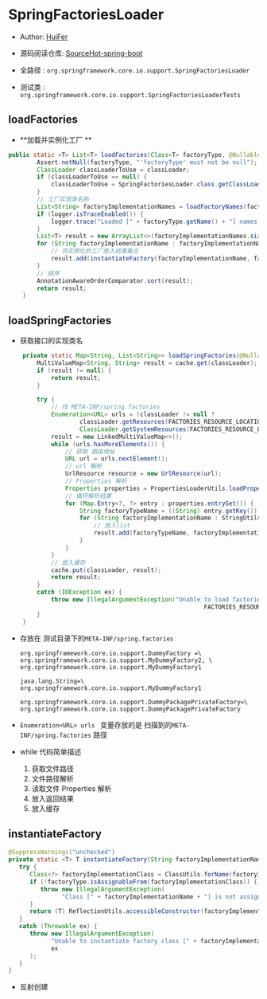 # SpringFactoriesLoader
- Author: [HuiFer](https://github.com/huifer)
- 源码阅读仓库: [SourceHot-spring-boot](https://github.com/SourceHot/spring-boot-read)


- 全路径 : `org.springframework.core.io.support.SpringFactoriesLoader`
- 测试类 : `org.springframework.core.io.support.SpringFactoriesLoaderTests`


## loadFactories

- **加载并实例化工厂 **

```java
public static <T> List<T> loadFactories(Class<T> factoryType, @Nullable ClassLoader classLoader) {
		Assert.notNull(factoryType, "'factoryType' must not be null");
		ClassLoader classLoaderToUse = classLoader;
		if (classLoaderToUse == null) {
			classLoaderToUse = SpringFactoriesLoader.class.getClassLoader();
		}
		// 工厂实现类名称
		List<String> factoryImplementationNames = loadFactoryNames(factoryType, classLoaderToUse);
		if (logger.isTraceEnabled()) {
			logger.trace("Loaded [" + factoryType.getName() + "] names: " + factoryImplementationNames);
		}
		List<T> result = new ArrayList<>(factoryImplementationNames.size());
		for (String factoryImplementationName : factoryImplementationNames) {
			// 将实例化的工厂放入结果集合
			result.add(instantiateFactory(factoryImplementationName, factoryType, classLoaderToUse));
		}
		// 排序
		AnnotationAwareOrderComparator.sort(result);
		return result;
	}
```





## loadSpringFactories

- 获取接口的实现类名

```java
	private static Map<String, List<String>> loadSpringFactories(@Nullable ClassLoader classLoader) {
		MultiValueMap<String, String> result = cache.get(classLoader);
		if (result != null) {
			return result;
		}

		try {
			// 找 META-INF/spring.factories
			Enumeration<URL> urls = (classLoader != null ?
					classLoader.getResources(FACTORIES_RESOURCE_LOCATION) :
					ClassLoader.getSystemResources(FACTORIES_RESOURCE_LOCATION));
			result = new LinkedMultiValueMap<>();
			while (urls.hasMoreElements()) {
				// 获取 路由地址
				URL url = urls.nextElement();
				// url 解析
				UrlResource resource = new UrlResource(url);
				// Properties 解析
				Properties properties = PropertiesLoaderUtils.loadProperties(resource);
				// 循环解析结果
				for (Map.Entry<?, ?> entry : properties.entrySet()) {
					String factoryTypeName = ((String) entry.getKey()).trim();
					for (String factoryImplementationName : StringUtils.commaDelimitedListToStringArray((String) entry.getValue())) {
						// 放入list
						result.add(factoryTypeName, factoryImplementationName.trim());
					}
				}
			}
			// 放入缓存
			cache.put(classLoader, result);
			return result;
		}
		catch (IOException ex) {
			throw new IllegalArgumentException("Unable to load factories from location [" +
													   FACTORIES_RESOURCE_LOCATION + "]", ex);
		}
	}

```

- 存放在 测试目录下的`META-INF/spring.factories`

  ```properties
  org.springframework.core.io.support.DummyFactory =\
  org.springframework.core.io.support.MyDummyFactory2, \
  org.springframework.core.io.support.MyDummyFactory1
  
  java.lang.String=\
  org.springframework.core.io.support.MyDummyFactory1
  
  org.springframework.core.io.support.DummyPackagePrivateFactory=\
  org.springframework.core.io.support.DummyPackagePrivateFactory
  
  ```

  

- `Enumeration<URL> urls ` 变量存放的是 扫描到的`META-INF/spring.factories` 路径

- while 代码简单描述
  1. 获取文件路径
  2. 文件路径解析
  3. 读取文件 Properties 解析
  4. 放入返回结果
  5. 放入缓存



## instantiateFactory

```java
@SuppressWarnings("unchecked")
private static <T> T instantiateFactory(String factoryImplementationName, Class<T> factoryType, ClassLoader classLoader) {
   try {
      Class<?> factoryImplementationClass = ClassUtils.forName(factoryImplementationName, classLoader);
      if (!factoryType.isAssignableFrom(factoryImplementationClass)) {
         throw new IllegalArgumentException(
               "Class [" + factoryImplementationName + "] is not assignable to factory type [" + factoryType.getName() + "]");
      }
      return (T) ReflectionUtils.accessibleConstructor(factoryImplementationClass).newInstance();
   }
   catch (Throwable ex) {
      throw new IllegalArgumentException(
            "Unable to instantiate factory class [" + factoryImplementationName + "] for factory type [" + factoryType.getName() + "]",
            ex
      );
   }
}
```

- 反射创建



